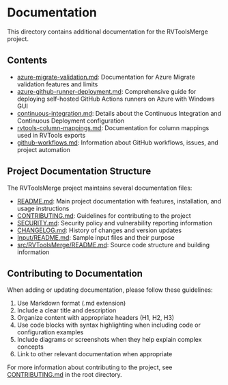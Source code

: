 # Documentation

This directory contains additional documentation for the RVToolsMerge project.

## Contents

-   [azure-migrate-validation.md](azure-migrate-validation.md): Documentation for Azure Migrate validation features and limits
-   [azure-github-runner-deployment.md](azure-github-runner-deployment.md): Comprehensive guide for deploying self-hosted GitHub Actions runners on Azure with Windows GUI
-   [continuous-integration.md](continuous-integration.md): Details about the Continuous Integration and Continuous Deployment configuration
-   [rvtools-column-mappings.md](rvtools-column-mappings.md): Documentation for column mappings used in RVTools exports
-   [github-workflows.md](github-workflows.md): Information about GitHub workflows, issues, and project automation

## Project Documentation Structure

The RVToolsMerge project maintains several documentation files:

-   [README.md](../README.md): Main project documentation with features, installation, and usage instructions
-   [CONTRIBUTING.md](../CONTRIBUTING.md): Guidelines for contributing to the project
-   [SECURITY.md](../SECURITY.md): Security policy and vulnerability reporting information
-   [CHANGELOG.md](../CHANGELOG.md): History of changes and version updates
-   [Input/README.md](../Input/README.md): Sample input files and their purpose
-   [src/RVToolsMerge/README.md](../src/RVToolsMerge/README.md): Source code structure and building information

## Contributing to Documentation

When adding or updating documentation, please follow these guidelines:

1. Use Markdown format (.md extension)
2. Include a clear title and description
3. Organize content with appropriate headers (H1, H2, H3)
4. Use code blocks with syntax highlighting when including code or configuration examples
5. Include diagrams or screenshots when they help explain complex concepts
6. Link to other relevant documentation when appropriate

For more information about contributing to the project, see [CONTRIBUTING.md](../CONTRIBUTING.md) in the root directory.
